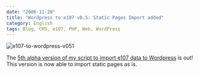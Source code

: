 ```yaml
---
date: "2006-11-20"
title: "Wordpress to e107 v0.5: Static Pages Import added"
category: English
tags: Blog, CMS, e107, PHP, Web, WordPress
---
```


![e107-to-wordpress-v051]({attach}e107-to-wordpress-v051.png)

The [5th alpha version of my script to import e107 data to Wordpress](https://wordpress.org/extend/plugins/e107-importer/) is out! This version is now able to import static pages as is.
